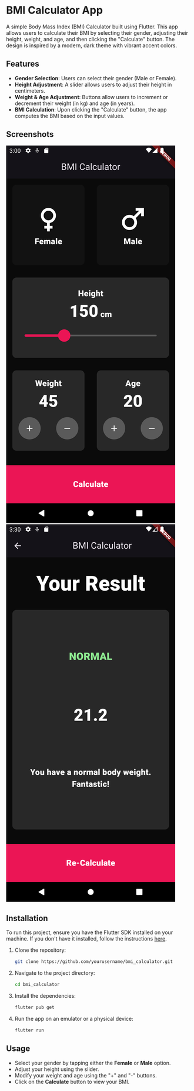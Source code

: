 # BMI Calculator App

A simple Body Mass Index (BMI) Calculator built using Flutter. This app allows users to calculate their BMI by selecting their gender, adjusting their height, weight, and age, and then clicking the "Calculate" button. The design is inspired by a modern, dark theme with vibrant accent colors.

## Features

- **Gender Selection**: Users can select their gender (Male or Female).
- **Height Adjustment**: A slider allows users to adjust their height in centimeters.
- **Weight & Age Adjustment**: Buttons allow users to increment or decrement their weight (in kg) and age (in years).
- **BMI Calculation**: Upon clicking the "Calculate" button, the app computes the BMI based on the input values.

## Screenshots

![App Screenshot](app_screenshots/Screenshot_1724590827.png)
![App Screenshot](app_screenshots/Screenshot_1724592602.png)

## Installation

To run this project, ensure you have the Flutter SDK installed on your machine. If you don't have it installed, follow the instructions [here](https://flutter.dev/docs/get-started/install).

1. Clone the repository:
   ```bash
   git clone https://github.com/yourusername/bmi_calculator.git
   ```
2. Navigate to the project directory:
   ```bash
   cd bmi_calculator
   ```
3. Install the dependencies:
   ```bash
   flutter pub get
   ```
4. Run the app on an emulator or a physical device:
   ```bash
   flutter run
   ```

## Usage

- Select your gender by tapping either the **Female** or **Male** option.
- Adjust your height using the slider.
- Modify your weight and age using the "+" and "-" buttons.
- Click on the **Calculate** button to view your BMI.
